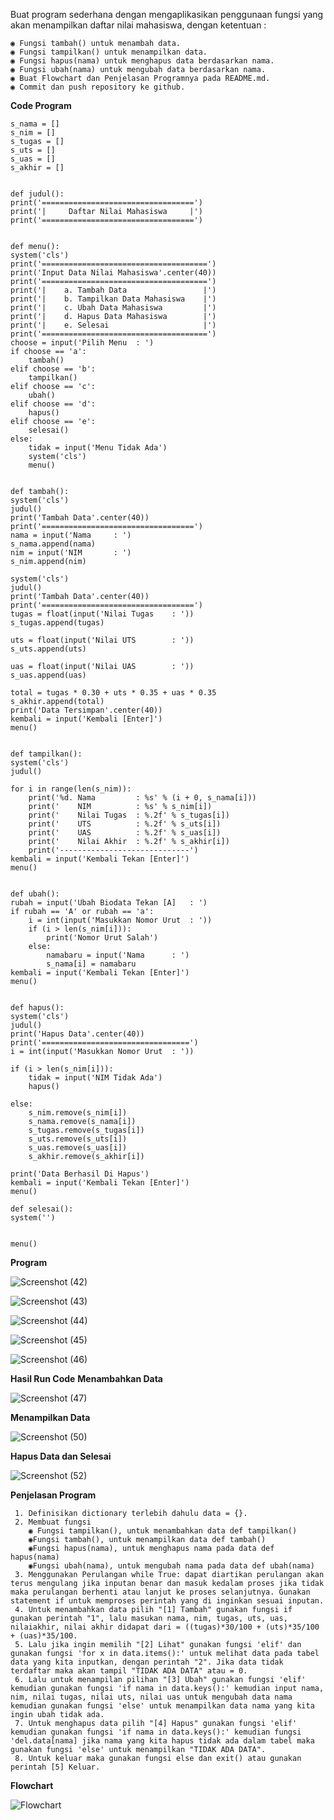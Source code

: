Buat program sederhana dengan mengaplikasikan penggunaan fungsi yang akan menampilkan daftar nilai mahasiswa, dengan ketentuan :
    
    ◉ Fungsi tambah() untuk menambah data.
    ◉ Fungsi tampilkan() untuk menampilkan data.
    ◉ Fungsi hapus(nama) untuk menghapus data berdasarkan nama.
    ◉ Fungsi ubah(nama) untuk mengubah data berdasarkan nama.
    ◉ Buat Flowchart dan Penjelasan Programnya pada README.md.
    ◉ Commit dan push repository ke github.

**Code Program**

    s_nama = []
    s_nim = []
    s_tugas = []
    s_uts = []
    s_uas = []
    s_akhir = []


    def judul():
    print('==================================')
    print('|     Daftar Nilai Mahasiswa     |')
    print('==================================')


    def menu():
    system('cls')
    print('=====================================')
    print('Input Data Nilai Mahasiswa'.center(40))
    print('=====================================')
    print('|    a. Tambah Data                 |')
    print('|    b. Tampilkan Data Mahasiswa    |')
    print('|    c. Ubah Data Mahasiswa         |')
    print('|    d. Hapus Data Mahasiswa        |')
    print('|    e. Selesai                     |')
    print('=====================================')
    choose = input('Pilih Menu  : ')
    if choose == 'a':
        tambah()
    elif choose == 'b':
        tampilkan()
    elif choose == 'c':
        ubah()
    elif choose == 'd':
        hapus()
    elif choose == 'e':
        selesai()
    else:
        tidak = input('Menu Tidak Ada')
        system('cls')
        menu()


    def tambah():
    system('cls')
    judul()
    print('Tambah Data'.center(40))
    print('==================================')
    nama = input('Nama     : ')
    s_nama.append(nama)
    nim = input('NIM       : ')
    s_nim.append(nim)

    system('cls')
    judul()
    print('Tambah Data'.center(40))
    print('==================================')
    tugas = float(input('Nilai Tugas    : '))
    s_tugas.append(tugas)

    uts = float(input('Nilai UTS        : '))
    s_uts.append(uts)

    uas = float(input('Nilai UAS        : '))
    s_uas.append(uas)

    total = tugas * 0.30 + uts * 0.35 + uas * 0.35
    s_akhir.append(total)
    print('Data Tersimpan'.center(40))
    kembali = input('Kembali [Enter]')
    menu()


    def tampilkan():
    system('cls')
    judul()

    for i in range(len(s_nim)):
        print('%d. Nama         : %s' % (i + 0, s_nama[i]))
        print('    NIM          : %s' % s_nim[i])
        print('    Nilai Tugas  : %.2f' % s_tugas[i])
        print('    UTS          : %.2f' % s_uts[i])
        print('    UAS          : %.2f' % s_uas[i])
        print('    Nilai Akhir  : %.2f' % s_akhir[i])
        print('-----------------------------')
    kembali = input('Kembali Tekan [Enter]')
    menu()


    def ubah():
    rubah = input('Ubah Biodata Tekan [A]   : ')
    if rubah == 'A' or rubah == 'a':
        i = int(input('Masukkan Nomor Urut  : '))
        if (i > len(s_nim[i])):
            print('Nomor Urut Salah')
        else:
            namabaru = input('Nama      : ')
            s_nama[i] = namabaru
    kembali = input('Kembali Tekan [Enter]')
    menu()


    def hapus():
    system('cls')
    judul()
    print('Hapus Data'.center(40))
    print('=================================')
    i = int(input('Masukkan Nomor Urut  : '))

    if (i > len(s_nim[i])):
        tidak = input('NIM Tidak Ada')
        hapus()

    else:
        s_nim.remove(s_nim[i])
        s_nama.remove(s_nama[i])
        s_tugas.remove(s_tugas[i])
        s_uts.remove(s_uts[i])
        s_uas.remove(s_uas[i])
        s_akhir.remove(s_akhir[i])

    print('Data Berhasil Di Hapus')
    kembali = input('Kembali Tekan [Enter]')
    menu()

    def selesai():
    system('')


    menu()

**Program**

![Screenshot (42)](https://user-images.githubusercontent.com/115677959/206162835-bb6270cb-9907-4dce-bad8-05a83021c065.png)

![Screenshot (43)](https://user-images.githubusercontent.com/115677959/206162844-6b2a8e39-721c-4ea1-82ed-cd58be3ee7a5.png)

![Screenshot (44)](https://user-images.githubusercontent.com/115677959/206162849-4d8fb138-b2e8-4754-8d53-7c729a786242.png)

![Screenshot (45)](https://user-images.githubusercontent.com/115677959/206162856-ab6d8d7d-1537-43a1-8ef9-79f21ee0cb50.png)

![Screenshot (46)](https://user-images.githubusercontent.com/115677959/206162915-0ef5671d-0a78-45ea-b104-4069a1367400.png)

**Hasil Run Code**
  **Menambahkan Data**
 
  ![Screenshot (47)](https://user-images.githubusercontent.com/115677959/206163959-2e4aba81-5921-4876-929e-7a8132203b18.png)
  
   **Menampilkan Data**
    
   ![Screenshot (50)](https://user-images.githubusercontent.com/115677959/206168528-4ff17dd8-0e73-46a2-babe-1b1b27dc1d9b.png)
    
   **Hapus Data dan Selesai**
    
 ![Screenshot (52)](https://user-images.githubusercontent.com/115677959/206169124-7dd50327-7f0d-439b-8df4-83e9ba0b6989.png)

**Penjelasan Program**
     
     1. Definisikan dictionary terlebih dahulu data = {}.
     2. Membuat fungsi
        ◉ Fungsi tampilkan(), untuk menambahkan data def tampilkan()
        ◉Fungsi tambah(), untuk menampilkan data def tambah()
        ◉Fungsi hapus(nama), untuk menghapus nama pada data def hapus(nama)
        ◉Fungsi ubah(nama), untuk mengubah nama pada data def ubah(nama)
     3. Menggunakan Perulangan while True: dapat diartikan perulangan akan terus mengulang jika inputan benar dan masuk kedalam proses jika tidak maka perulangan berhenti atau lanjut ke proses selanjutnya. Gunakan statement if untuk memproses perintah yang di inginkan sesuai inputan.
     4. Untuk menambahkan data pilih "[1] Tambah" gunakan fungsi if gunakan perintah "1", lalu masukan nama, nim, tugas, uts, uas, nilaiakhir, nilai akhir didapat dari = ((tugas)*30/100 + (uts)*35/100 + (uas)*35/100.
     5. Lalu jika ingin memilih "[2] Lihat" gunakan fungsi 'elif' dan gunakan fungsi 'for x in data.items():' untuk melihat data pada tabel data yang kita inputkan, dengan perintah "2". Jika data tidak terdaftar maka akan tampil "TIDAK ADA DATA" atau = 0.
     6. Lalu untuk menampilan pilihan "[3] Ubah" gunakan fungsi 'elif' kemudian gunakan fungsi 'if nama in data.keys():' kemudian input nama, nim, nilai tugas, nilai uts, nilai uas untuk mengubah data nama kemudian gunakan fungsi 'else' untuk menampilkan data nama yang kita ingin ubah tidak ada.
     7. Untuk menghapus data pilih "[4] Hapus" gunakan fungsi 'elif' kemudian gunakan fungsi 'if nama in data.keys():' kemudian fungsi 'del.data[nama] jika nama yang kita hapus tidak ada dalam tabel maka gunakan fungsi 'else' untuk menampilkan "TIDAK ADA DATA".
     8. Untuk keluar maka gunakan fungsi else dan exit() atau gunakan perintah [5] Keluar.

**Flowchart**

![Flowchart](https://user-images.githubusercontent.com/115677959/206171316-8433d805-8a0a-4b32-9ad8-f6416cc51437.jpg)


